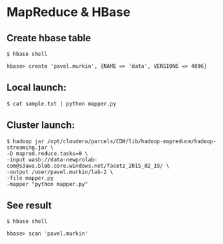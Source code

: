 # MapReduce & HBase

## Create hbase table
```
$ hbase shell

hbase> create 'pavel.murkin', {NAME => 'data', VERSIONS => 4096}
```

## Local launch:
```
$ cat sample.txt | python mapper.py
```

## Cluster launch:
```
$ hadoop jar /opt/cloudera/parcels/CDH/lib/hadoop-mapreduce/hadoop-streaming.jar \
-D mapred.reduce.tasks=0 \
-input wasb://data-newprolab-com@s3aws.blob.core.windows.net/facetz_2015_02_19/ \
-output /user/pavel.murkin/lab-2 \
-file mapper.py 
-mapper "python mapper.py" 
```

## See result
```
$ hbase shell

hbase> scan 'pavel.murkin'
```